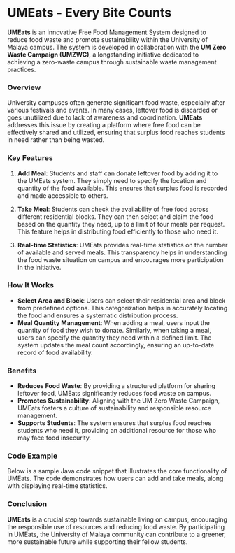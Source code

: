 # UMEats - Every Bite Counts

**UMEats** is an innovative Free Food Management System designed to reduce food waste and promote sustainability within the University of Malaya campus. The system is developed in collaboration with the **UM Zero Waste Campaign (UMZWC)**, a longstanding initiative dedicated to achieving a zero-waste campus through sustainable waste management practices.

### Overview

University campuses often generate significant food waste, especially after various festivals and events. In many cases, leftover food is discarded or goes unutilized due to lack of awareness and coordination. **UMEats** addresses this issue by creating a platform where free food can be effectively shared and utilized, ensuring that surplus food reaches students in need rather than being wasted.

### Key Features

1. **Add Meal**: Students and staff can donate leftover food by adding it to the UMEats system. They simply need to specify the location and quantity of the food available. This ensures that surplus food is recorded and made accessible to others.

2. **Take Meal**: Students can check the availability of free food across different residential blocks. They can then select and claim the food based on the quantity they need, up to a limit of four meals per request. This feature helps in distributing food efficiently to those who need it.

3. **Real-time Statistics**: UMEats provides real-time statistics on the number of available and served meals. This transparency helps in understanding the food waste situation on campus and encourages more participation in the initiative.

### How It Works

- **Select Area and Block**: Users can select their residential area and block from predefined options. This categorization helps in accurately locating the food and ensures a systematic distribution process.
- **Meal Quantity Management**: When adding a meal, users input the quantity of food they wish to donate. Similarly, when taking a meal, users can specify the quantity they need within a defined limit. The system updates the meal count accordingly, ensuring an up-to-date record of food availability.

### Benefits

- **Reduces Food Waste**: By providing a structured platform for sharing leftover food, UMEats significantly reduces food waste on campus.
- **Promotes Sustainability**: Aligning with the UM Zero Waste Campaign, UMEats fosters a culture of sustainability and responsible resource management.
- **Supports Students**: The system ensures that surplus food reaches students who need it, providing an additional resource for those who may face food insecurity.

### Code Example

Below is a sample Java code snippet that illustrates the core functionality of UMEats. The code demonstrates how users can add and take meals, along with displaying real-time statistics.

### Conclusion

**UMEats** is a crucial step towards sustainable living on campus, encouraging the responsible use of resources and reducing food waste. By participating in UMEats, the University of Malaya community can contribute to a greener, more sustainable future while supporting their fellow students.
